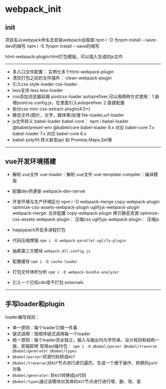 # webpack_init
## init
项目名以webpack命名去安装webpack会报错
npm i -D 为npm install --save-dev的缩写
npm i -S 为npm install --save的缩写

html-webpack-plugin:html打包模版，可以插入生成的js文件

---
- 多入口文件配置：
  实例化多个html-webpack-plugin
- 清空打包之前的文件插件：
  clean-webpack-plugin
- 引入css
  style-loader css-loader
- less支持
  less less-loader
- css添加浏览器前缀
  postcss-loader autoprefixer,可以用两种方式使用：1.新增postcss.config.js，在里面引入autoprefixer 2.直接配置
- 拆分css
  mini-css-extract-plugin(4.0+)
- 静态文件(图片，文字，媒体等)处理
  file-loader,url-loader
- js文件转义
  babel-loader babel-core： npm i babel-loader @babel/preset-env @babel/core
  babel-loader 8.x 对应 babel-core 7.x
  babel-loader 7.x 对应 babel-core 6.x
- babel-polyfill 转义新型api 如 Promise,Maps,Set等

---

## vue开发环境搭建

- 解析.vue文件
  vue-loader：解析.vue文件 
  vue-template-compiler：编译模版

- 配置dev热更新
  webpack-dev-server
- 开发环境与生产环境区分
  npm i -D  webpack-merge copy-webpack-plugin optimize-css-assets-webpack-plugin uglifyjs-webpack-plugin
  webpack-merge: 合并配置
  copy-webpack-plugin 拷贝静态资源
  optimize-css-assets-webpack-plugin： 压缩css
  uglifyjs-webpack-plugin： 压缩js
- happypack开启多进程打包
- 代码压缩增强
  `npm i -D webpack-parallel-uglify-plugin`
- 抽离第三方模块
  `webpack.dll.config.js`
- 配置缓存
  `npm i -D cache-loader`
- 打包文件体积分析
  `npm i -D webpack-bundle-analyzer`
- 引入一个已知cdn库不打包
  externals

---------

## 手写loader和plugin
  loader编写规则：
  - 单一原则：每个loader只做一件事
  - 链式调用：按顺序链式调用每一个loader
  - 统一原则：每个loader完全独立，输入与输出均为字符串，设计规则和结构一致，即插即用
  常用ast操作包：
  `npm i -D @babel/parser @babel/traverse @babel/generator @babel/types`
  - `@babel/parser`:将源代码转成`AST`
  - `@babel/traverse`:对`AST`节点进行递归遍历，生成一个便于操作、转换的`path`对象
  - `@babel/generator`: 将`AST`转换成js代码
  - `@babel/types`通过该模块对具体的`AST`节点进行进行增、删、改、查
